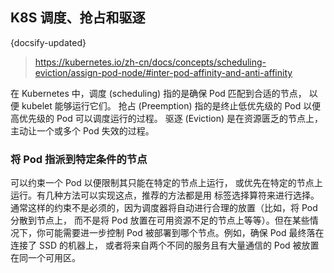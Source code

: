 ## K8S 调度、抢占和驱逐
{docsify-updated}

> https://kubernetes.io/zh-cn/docs/concepts/scheduling-eviction/assign-pod-node/#inter-pod-affinity-and-anti-affinity

在 Kubernetes 中，调度 (scheduling) 指的是确保 Pod 匹配到合适的节点， 以便 kubelet 能够运行它们。 抢占 (Preemption) 指的是终止低优先级的 Pod 以便高优先级的 Pod 可以调度运行的过程。 驱逐 (Eviction) 是在资源匮乏的节点上，主动让一个或多个 Pod 失效的过程。


### 将 Pod 指派到特定条件的节点
可以约束一个 Pod 以便限制其只能在特定的节点上运行， 或优先在特定的节点上运行。有几种方法可以实现这点，推荐的方法都是用 标签选择算符来进行选择。 通常这样的约束不是必须的，因为调度器将自动进行合理的放置（比如，将 Pod 分散到节点上， 而不是将 Pod 放置在可用资源不足的节点上等等）。但在某些情况下，你可能需要进一步控制 Pod 被部署到哪个节点。例如，确保 Pod 最终落在连接了 SSD 的机器上， 或者将来自两个不同的服务且有大量通信的 Pod 被放置在同一个可用区。